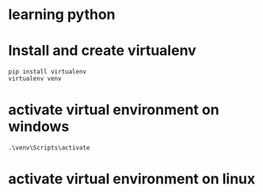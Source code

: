 # learning python
# Install and create virtualenv
```
pip install virtualenv
virtualenv venv
```
# activate virtual environment on windows
`.\venv\Scripts\activate`

# activate virtual environment on linux